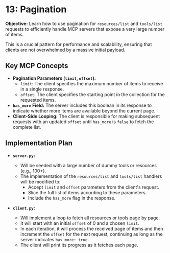 # 13: Pagination

**Objective:** Learn how to use pagination for `resources/list` and `tools/list` requests to efficiently handle MCP servers that expose a very large number of items.

This is a crucial pattern for performance and scalability, ensuring that clients are not overwhelmed by a massive initial payload.

## Key MCP Concepts

-   **Pagination Parameters (`limit`, `offset`):**
    -   `limit`: The client specifies the maximum number of items to receive in a single response.
    -   `offset`: The client specifies the starting point in the collection for the requested items.
-   **`has_more` Field:** The server includes this boolean in its response to indicate whether more items are available beyond the current page.
-   **Client-Side Looping:** The client is responsible for making subsequent requests with an updated `offset` until `has_more` is `false` to fetch the complete list.

## Implementation Plan

-   **`server.py`:**
    -   Will be seeded with a large number of dummy tools or resources (e.g., 100+).
    -   The implementation of the `resources/list` and `tools/list` handlers will be modified to:
        -   Accept `limit` and `offset` parameters from the client's request.
        -   Slice the full list of items according to these parameters.
        -   Include the `has_more` flag in the response.

-   **`client.py`:**
    -   Will implement a loop to fetch all resources or tools page by page.
    -   It will start with an initial `offset` of 0 and a chosen `limit`.
    -   In each iteration, it will process the received page of items and then increment the `offset` for the next request, continuing as long as the server indicates `has_more: true`.
    -   The client will print its progress as it fetches each page. 